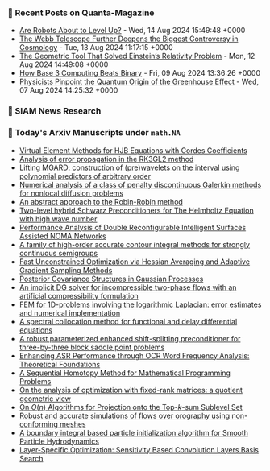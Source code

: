 ### 📝 Recent Posts on Quanta-Magazine
<!-- quanta starts -->
* <a href="https://www.quantamagazine.org/are-robots-about-to-level-up-20240814/">Are Robots About to Level Up?</a> - Wed, 14 Aug 2024 15:49:48 +0000
* <a href="https://www.quantamagazine.org/the-webb-telescope-further-deepens-the-biggest-controversy-in-cosmology-20240813/">The Webb Telescope Further Deepens the Biggest Controversy in Cosmology</a> - Tue, 13 Aug 2024 11:17:15 +0000
* <a href="https://www.quantamagazine.org/the-geometric-tool-that-solved-einsteins-relativity-problem-20240812/">The Geometric Tool That Solved Einstein’s Relativity Problem</a> - Mon, 12 Aug 2024 14:49:08 +0000
* <a href="https://www.quantamagazine.org/how-base-3-computing-beats-binary-20240809/">How Base 3 Computing Beats Binary</a> - Fri, 09 Aug 2024 13:36:26 +0000
* <a href="https://www.quantamagazine.org/physicists-pinpoint-the-quantum-origin-of-the-greenhouse-effect-20240807/">Physicists Pinpoint the Quantum Origin of the Greenhouse Effect</a> - Wed, 07 Aug 2024 14:25:32 +0000
<!-- quanta ends -->

### 📝 SIAM News Research
<!-- siam-news starts -->

<!-- siam-news ends -->

### 📝 Today's Arxiv Manuscripts under ``math.NA``
<!-- arxiv-math-na starts -->
* <a href="https://arxiv.org/abs/2408.07153">Virtual Element Methods for HJB Equations with Cordes Coefficients</a>
* <a href="https://arxiv.org/abs/2408.07186">Analysis of error propagation in the RK3GL2 method</a>
* <a href="https://arxiv.org/abs/2408.07212">Lifting MGARD: construction of (pre)wavelets on the interval using polynomial predictors of arbitrary order</a>
* <a href="https://arxiv.org/abs/2408.07261">Numerical analysis of a class of penalty discontinuous Galerkin methods for nonlocal diffusion problems</a>
* <a href="https://arxiv.org/abs/2408.07392">An abstract approach to the Robin-Robin method</a>
* <a href="https://arxiv.org/abs/2408.07669">Two-level hybrid Schwarz Preconditioners for The Helmholtz Equation with high wave number</a>
* <a href="https://arxiv.org/abs/2408.07670">Performance Analysis of Double Reconfigurable Intelligent Surfaces Assisted NOMA Networks</a>
* <a href="https://arxiv.org/abs/2408.07691">A family of high-order accurate contour integral methods for strongly continuous semigroups</a>
* <a href="https://arxiv.org/abs/2408.07268">Fast Unconstrained Optimization via Hessian Averaging and Adaptive Gradient Sampling Methods</a>
* <a href="https://arxiv.org/abs/2408.07379">Posterior Covariance Structures in Gaussian Processes</a>
* <a href="https://arxiv.org/abs/2307.04580">An implicit DG solver for incompressible two-phase flows with an artificial compressibility formulation</a>
* <a href="https://arxiv.org/abs/2311.13079">FEM for 1D-problems involving the logarithmic Laplacian: error estimates and numerical implementation</a>
* <a href="https://arxiv.org/abs/2402.12952">A spectral collocation method for functional and delay differential equations</a>
* <a href="https://arxiv.org/abs/2402.17357">A robust parameterized enhanced shift-splitting preconditioner for three-by-three block saddle point problems</a>
* <a href="https://arxiv.org/abs/2405.02995">Enhancing ASR Performance through OCR Word Frequency Analysis: Theoretical Foundations</a>
* <a href="https://arxiv.org/abs/1902.06984">A Sequential Homotopy Method for Mathematical Programming Problems</a>
* <a href="https://arxiv.org/abs/2203.06765">On the analysis of optimization with fixed-rank matrices: a quotient geometric view</a>
* <a href="https://arxiv.org/abs/2310.07224">On $O(n)$ Algorithms for Projection onto the Top-$k$-sum Sublevel Set</a>
* <a href="https://arxiv.org/abs/2402.07759">Robust and accurate simulations of flows over orography using non-conforming meshes</a>
* <a href="https://arxiv.org/abs/2403.07779">A boundary integral based particle initialization algorithm for Smooth Particle Hydrodynamics</a>
* <a href="https://arxiv.org/abs/2408.06024">Layer-Specific Optimization: Sensitivity Based Convolution Layers Basis Search</a>
<!-- arxiv-math-na ends -->
